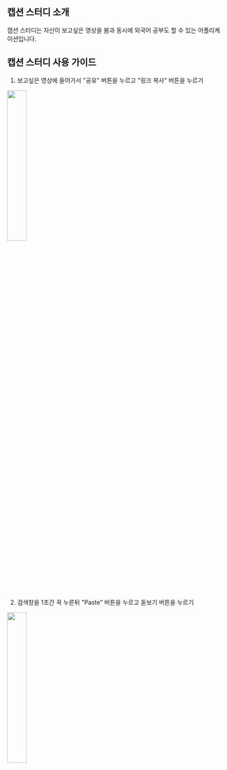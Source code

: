 ## 캡션 스터디 소개

캡션 스터디는 자신이 보고싶은 영상을 봄과 동시에 외국어 공부도 할 수 있는 어플리케이션입니다.

## 캡션 스터디 사용 가이드

1. 보고싶은 영상에 들어가서 "공유" 버튼을 누르고 "링크 복사" 버튼을 누르기
<img width="30%" src="https://user-images.githubusercontent.com/76607580/157795450-93a73536-15ce-44bf-8a4e-e5db841a3841.gif"/>

2. 검색창을 1초간 꾹 누른뒤 "Paste" 버튼을 누르고 돋보기 버튼을 누르기
<img width="30%" src="https://user-images.githubusercontent.com/76607580/157795677-a71a4eff-66b9-43cb-8054-dfe1a825d300.gif"/>

